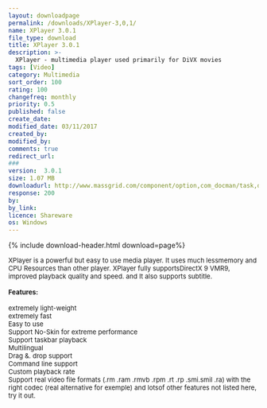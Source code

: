 ```yaml
---
layout: downloadpage
permalink: /downloads/XPlayer-3,0,1/
name: XPlayer 3.0.1
file_type: download
title: XPlayer 3.0.1
description: >-
  XPlayer - multimedia player used primarily for DiVX movies
tags: [Video]
category: Multimedia
sort_order: 100
rating: 100
changefreq: monthly
priority: 0.5
published: false
create_date:
modified_date: 03/11/2017
created_by:
modified_by:
comments: true
redirect_url:
###
version:  3.0.1
size: 1.07 MB
downloadurl: http://www.massgrid.com/component/option,com_docman/task,doc_download/gid,3/
response: 200
by:
by_link:
licence: Shareware
os: Windows
---
```


{% include download-header.html download=page%}

<p style="fix-download-text !important">
<p><font size="2"><p>XPlayer is a powerful but easy to use media player. It uses much lessmemory and CPU Resources than other player. XPlayer fully supportsDirectX 9 VMR9, improved playback quality and speed. and It also supports subtitle.<br />
<br />
<span class="articleDetailsLink"><strong>Features:</strong></span><br />
<br />
extremely light-weight <br />
extremely fast <br />
Easy to use <br />
Support No-Skin for extreme performance <br />
Support taskbar playback <br />
Multilingual <br />
Drag &amp;. drop support <br />
Command line support <br />
Custom playback rate <br />
Support real video file formats (.rm .ram .rmvb .rpm .rt .rp .smi.smil .ra) with the right codec (real alternative for exemple) and lotsof other features not listed here, try it out.</p></p></p>
